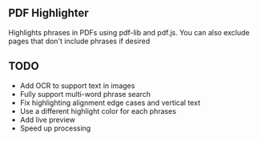 ## PDF Highlighter
Highlights phrases in PDFs using pdf-lib and pdf.js. You can also exclude pages that don't include phrases if desired

## TODO
- Add OCR to support text in images
- Fully support multi-word phrase search
- Fix highlighting alignment edge cases and vertical text
- Use a different highlight color for each phrases
- Add live preview
- Speed up processing